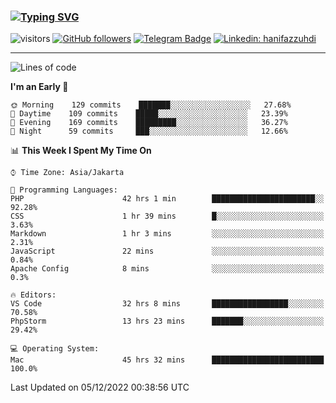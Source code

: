 ### [![Typing SVG](https://readme-typing-svg.herokuapp.com?font=lato&size=22&lines=Hi+There+👋)](https://git.io/typing-svg) 

![visitors](https://visitor-badge.glitch.me/badge?page_id=hanifazzuhdi.hanifazzuhdi)
[![GitHub followers](https://img.shields.io/github/followers/hanifazzuhdi?label=Follow&style=social)](https://github.com/hanifazzuhdi/?tab=follow) 
[![Telegram Badge](https://img.shields.io/badge/-hanif0198-blue?style=social&logo=telegram&link=https://www.t.me/hanif0198/)](https://www.t.me/hanif0198/) 
[![Linkedin: hanifazzuhdi](https://img.shields.io/badge/-hanifazzuhdi-blue?style=flat-square&logo=Linkedin&logoColor=white&link=https://www.linkedin.com/in/hanif-az-zuhdi-69688019b/)](https://www.linkedin.com/in/hanif-az-zuhdi-69688019b/) 

<hr/>

<!--START_SECTION:waka-->
![Lines of code](https://img.shields.io/badge/From%20Hello%20World%20I%27ve%20Written-6%20Million%20lines%20of%20code-blue)

**I'm an Early 🐤** 

```text
🌞 Morning    129 commits    ███████░░░░░░░░░░░░░░░░░░   27.68% 
🌆 Daytime    109 commits    █████░░░░░░░░░░░░░░░░░░░░   23.39% 
🌃 Evening    169 commits    █████████░░░░░░░░░░░░░░░░   36.27% 
🌙 Night      59 commits     ███░░░░░░░░░░░░░░░░░░░░░░   12.66%

```


📊 **This Week I Spent My Time On** 

```text
⌚︎ Time Zone: Asia/Jakarta

💬 Programming Languages: 
PHP                      42 hrs 1 min        ███████████████████████░░   92.28% 
CSS                      1 hr 39 mins        █░░░░░░░░░░░░░░░░░░░░░░░░   3.63% 
Markdown                 1 hr 3 mins         ░░░░░░░░░░░░░░░░░░░░░░░░░   2.31% 
JavaScript               22 mins             ░░░░░░░░░░░░░░░░░░░░░░░░░   0.84% 
Apache Config            8 mins              ░░░░░░░░░░░░░░░░░░░░░░░░░   0.3%

🔥 Editors: 
VS Code                  32 hrs 8 mins       █████████████████░░░░░░░░   70.58% 
PhpStorm                 13 hrs 23 mins      ███████░░░░░░░░░░░░░░░░░░   29.42%

💻 Operating System: 
Mac                      45 hrs 32 mins      █████████████████████████   100.0%

```


 Last Updated on 05/12/2022 00:38:56 UTC
<!--END_SECTION:waka-->
